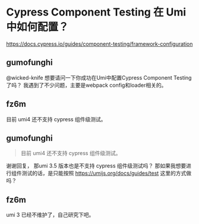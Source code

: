 # Cypress Component Testing 在 Umi 中如何配置？

https://docs.cypress.io/guides/component-testing/framework-configuration

## gumofunghi

@wicked-knife 想要请问一下你成功在Umi中配置Cypress Component Testing了吗？ 我遇到了不少问题，主要是webpack config和loader相关的。

## fz6m

目前 umi4 还不支持 cypress 组件级测试。

## gumofunghi

> 目前 umi4 还不支持 cypress 组件级测试。

谢谢回复， 那umi 3.5 版本也是不支持 cypress 组件级测试吗？ 那如果我想要进行组件测试的话，是只能按照 https://umijs.org/docs/guides/test 这里的方式做吗？

## fz6m

umi 3 已经不维护了，自己研究下吧。
